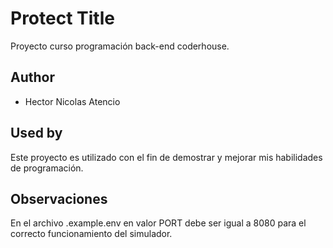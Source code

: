 # Protect Title
Proyecto curso programación back-end coderhouse.

## Author

- Hector Nicolas Atencio

## Used by

Este proyecto es utilizado con el fin de demostrar y mejorar mis habilidades de programación.

## Observaciones

En el archivo .example.env en valor PORT debe ser igual a 8080 para el correcto funcionamiento del simulador.